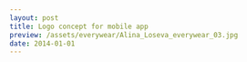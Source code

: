 ```yaml
---
layout: post
title: Logo concept for mobile app
preview: /assets/everywear/Alina_Loseva_everywear_03.jpg
date: 2014-01-01
---
```

